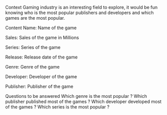 Context
Gaming industry is an interesting field to explore, it would be fun knowing who is the most popular publishers and developers and which games are the most popular.

Content
Name: Name of the game

Sales: Sales of the game in Millions

Series: Series of the game

Release: Release date of the game

Genre: Genre of the game

Developer: Developer of the game

Publisher: Publisher of the game

Questions to be answered
Which genre is the most popular ?
Which publisher published most of the games ?
Which developer developed most of the games ?
Which series is the most popular ?

